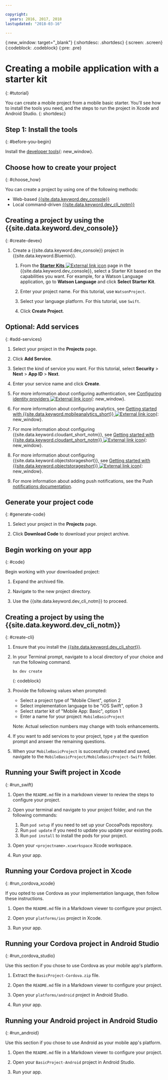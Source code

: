 ```yaml
---

copyright:
  years: 2016, 2017, 2018
lastupdated: "2018-03-16"

---
```


{:new_window: target="_blank"}
{:shortdesc: .shortdesc}
{:screen: .screen}
{:codeblock: .codeblock}
{:pre: .pre}

# Creating a mobile application with a starter kit
{: #tutorial}

You can create a mobile project from a mobile basic starter. You'll see how to install the tools you need, and the steps to run the project in Xcode and Android Studio.
{: shortdesc}

## Step 1: Install the tools
{: #before-you-begin}

Install the [developer tools](/docs/cli/idt/index.html#add-cli){: new_window}.


## Choose how to create your project
{: #choose_how}

You can create a project by using one of the following methods:
- Web-based [{{site.data.keyword.dev_console}}](#create-devex)
- Local command-driven [{{site.data.keyword.dev_cli_notm}}](#create-cli)


## Creating a project by using the {{site.data.keyword.dev_console}}
{: #create-devex}

1. Create a {{site.data.keyword.dev_console}} project in {{site.data.keyword.Bluemix}}.

    1. From the [**Starter Kits** ![External link icon](../../icons/launch-glyph.svg "External link icon")](https://console.ng.bluemix.net/developer/appservice/starter-kits/) page in the {{site.data.keyword.dev_console}}, select a Starter Kit based on the capabilities you want. For example, for a Watson Language application, go to **Watson Language** and click **Select Starter Kit**.

    2. Enter your project name. For this tutorial, use `WatsonProject`.   

    3. Select your language platform. For this tutorial, use `Swift`.

    4. Click **Create Project**.

## Optional: Add services
{: #add-services}

1. Select your project in the **Projects** page.

2. Click **Add Service**.

3. Select the kind of service you want. For this tutorial, select **Security** > **Next** > **App ID** > **Next**.

4. Enter your service name and click **Create**.

5. For more information about configuring authentication, see [Configuring identity providers ![External link icon](../../icons/launch-glyph.svg "External link icon")](/docs/services/appid/identity-providers.html){: new_window}.

6. For more information about configuring analytics, see [Getting started with {{site.data.keyword.mobileanalytics_short}} ![External link icon](../../icons/launch-glyph.svg "External link icon")](/docs/services/mobileanalytics/index.html){: new_window}.

7. For more information about configuring {{site.data.keyword.cloudant_short_notm}}, see [Getting started with {{site.data.keyword.cloudant_short_notm}} ![External link icon](../../icons/launch-glyph.svg "External link icon")](/docs/services/Cloudant/index.html){: new_window}.

8. For more information about configuring {{site.data.keyword.objectstorageshort}}, see [Getting started with {{site.data.keyword.objectstorageshort}} ![External link icon](../../icons/launch-glyph.svg "External link icon")](/docs/services/ObjectStorage/index.html){: new_window}.

9. For more information about adding push notifications, see the Push [notifications documentation](/docs/services/mobilepush/c_overview_push.html#overview-push).

## Generate your project code
{: #generate-code}

1. Select your project in the **Projects** page.

2. Click **Download Code** to download your project archive.


## Begin working on your app
{: #code}

Begin working with your downloaded project:

1. Expand the archived file.

2. Navigate to the new project directory.

3. Use the {{site.data.keyword.dev_cli_notm}} to proceed.


## Creating a project by using the {{site.data.keyword.dev_cli_notm}}
{: #create-cli}

1. Ensure that you install the [{{site.data.keyword.dev_cli_short}}](/docs/cli/idt/index.html).

2. In your Terminal prompt, navigate to a local directory of your choice and run the following command.

	```
	bx dev create
	```
	{: codeblock}

3. Provide the following values when prompted:

	* Select a project type of "Mobile Client", option 2
	* Select implementation language to be "iOS Swift", option 3
	* Select starter kit of "Mobile App: Basic", option 1
	* Enter a name for your project: `MobileBasicProject`

    Note: Actual selection numbers may change with tools enhancements.

4. If you want to add services to your project, type `y` at the question prompt and answer the remaining questions.

5. When your `MobileBasicProject` is successfully created and saved, navigate to the `MobileBasicProject/MobileBasicProject-Swift` folder.

## Running your Swift project in Xcode
{: #run_swift}

1. Open the `README.md` file in a markdown viewer to review the steps to configure your project.

2. Open your terminal and navigate to your project folder, and run the following commands:
    1. Run `pod setup` if you need to set up your CocoaPods repository.
    2. Run `pod update` if you need to update you update your existing pods.
    3. Run `pod install` to install the pods for your project.

3. Open your `<projectname>.xcworkspace` Xcode workspace.

4. Run your app.

## Running your Cordova project in Xcode
{: #run_cordova_xcode}

If you opted to use Cordova as your implementation language, then follow these instructions.

1. Open the `README.md` file in a Markdown viewer to configure your project.

2. Open your `platforms/ios` project in Xcode.

3. Run your app.


## Running your Cordova project in Android Studio
{: #run_cordova_studio}

Use this section if you chose to use Cordova as your mobile app's platform.

1. Extract the `BasicProject-Cordova.zip` file.

2. Open the `README.md` file in a Markdown viewer to configure your project.

3. Open your `platforms/android` project in Android Studio.

4. Run your app.


## Running your Android project in Android Studio
{: #run_android}

Use this section if you chose to use Android as your mobile app's platform.

1. Open the `README.md` file in a Markdown viewer to configure your project.

2. Open your `BasicProject-Android` project in Android Studio.

3. Run your app.